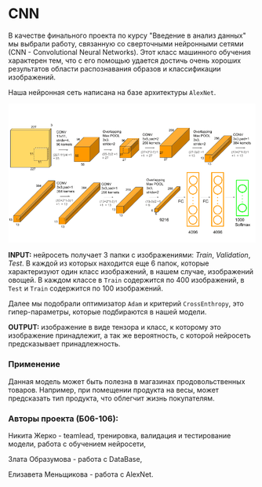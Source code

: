 # CNN

В качестве финального проекта по курсу "Введение в анализ данных" мы выбрали работу, связанную со сверточными нейронными сетями (СNN - Convolutional Neural Networks). Этот класс машинного обучения характерен тем, что с его помощью удается достичь очень хороших результатов области распознавания образов и классификации изображений.

Наша нейронная сеть написана на базе архитектуры `AlexNet`. 

![AlexNet](https://github.com/rereremin/CNN/blob/main/AlexNet-1-1.png)

**INPUT:** нейросеть получает 3 папки с изображениями: *Train*, *Validation*, *Test*. В каждой из которых находится еще 6 папок, которые характеризуют один класс изображений, в нашем случае, изображений овощей. В каждом классе в `Train` содержится по 400 изображений, в `Test` и `Train` содержится по 100 изображений.

Далее мы подобрали оптимизатор `Adam` и критерий `CrossEnthropy`, это гипер-параметры, которые подбираются в нашей модели.

**OUTPUT:** изображение в виде тензора и класс, к которому это изображение принадлежит, а так же вероятность, с которой нейросеть предсказывает принадлежность.

### Применение

Данная модель может быть полезна в магазинах продовольственных товаров. Например, при помещении продукта на весы, может предсказать тип продукта, что облегчит жизнь покупателям.

### Авторы проекта (Б06-106):

Никита Жерко - teamlead, тренировка, валидация и тестирование модели, работа с обучением нейросети,

Злата Образумова - работа с DataBase,

Елизавета Меньщикова - работа с AlexNet.

